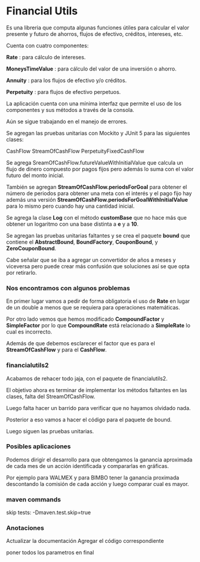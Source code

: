 # Financial Utils #


Es una libreria que computa algunas funciones útiles para calcular el valor presente y futuro
de ahorros, flujos de efectivo, créditos, intereses, etc.


Cuenta con cuatro componentes:


__Rate__ : para cálculo de intereses.

__MoneysTimeValue__ : para cálculo del valor de una inversión o ahorro.

__Annuity__ : para los flujos de efectivo y/o créditos.

__Perpetuity__ : para flujos de efectivo perpetuos.


La aplicación cuenta con una mínima interfaz que permite el uso de los componentes y sus métodos a
través de la consola. 


Aún se sigue trabajando en el manejo de errores.

Se agregan las pruebas unitarias con Mockito y JUnit 5 para las siguientes clases:

CashFlow
StreamOfCashFlow
PerpetuityFixedCashFlow

Se agrega SreamOfCashFlow.futureValueWithInitialValue que calcula un flujo de dinero compuesto por pagos fijos pero además lo suma con el
valor futuro del monto inicial.

También se agregan __StreamOfCashFlow.periodsForGoal__ para obtener el número de periodos para obtener una meta con el interés y el pago fijo
hay además una versión __StreamOfCashFlow.periodsForGoalWithInitialValue__ para lo mismo pero cuando hay una cantidad inicial. 

Se agrega la clase __Log__ con el método __customBase__ que no hace más que obtener un logaritmo con una base distinta a __e__ y a __10__.

Se agregan las pruebas unitarias faltantes y se crea el paquete __bound__ que contiene el __AbstractBound__, __BoundFactory__, __CouponBound__, y __ZeroCouponBound__.


Cabe señalar que se iba a agregar un convertidor de años a meses y viceversa pero puede crear más confusión que soluciones así se que opta por retirarlo.

### Nos encontramos con algunos problemas ###

En primer lugar vamos a pedir de forma obligatoria el uso de __Rate__ en lugar de un double a menos que se requiera para
operaciones matemáticas.

Por otro lado vemos que hemos modificado __CompoundFactor__ y __SimpleFactor__ por lo que __CompoundRate__ está relacionado a 
__SimpleRate__ lo cual es incorrecto. 

Además de que debemos esclarecer el factor que es para el __StreamOfCashFlow__ y para el __CashFlow__.

### financialutils2 ###

Acabamos de rehacer todo jaja, con el paquete de financialutils2.

El objetivo ahora es terminar de implementar los métodos faltantes en las clases, falta del StreamOfCashFlow.

Luego falta hacer un barrido para verificar que no hayamos olvidado nada.

Posterior a eso vamos a hacer el código para el paquete de bound.

Luego siguen las pruebas unitarias.

### Posibles aplicaciones ###

Podemos dirigir el desarrollo para que obtengamos la ganancia aproximada de cada mes de un acción identificada
y compararlas en gráficas.

Por ejemplo para WALMEX y para BIMBO tener la ganancia proximada descontando la comisión de cada acción y luego
comparar cual es mayor.


### maven commands ###

skip tests: -Dmaven.test.skip=true



### Anotaciones ###

Actualizar la documentación
Agregar el código correspondiente

poner todos los parametros en final